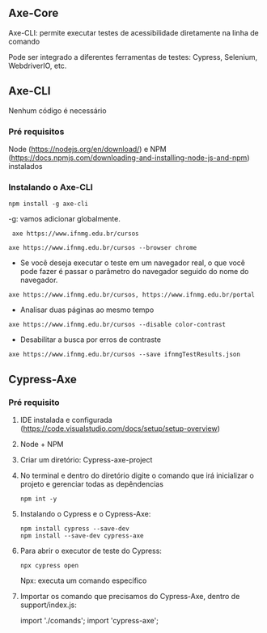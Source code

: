 ## Axe-Core

Axe-CLI: permite executar testes de acessibilidade diretamente na linha de comando

Pode ser integrado a diferentes ferramentas de testes: Cypress, Selenium, WebdriverIO, etc.

## Axe-CLI

Nenhum código é necessário

### Pré requisitos

Node (https://nodejs.org/en/download/) e NPM (https://docs.npmjs.com/downloading-and-installing-node-js-and-npm) instalados

### Instalando o Axe-CLI

```
npm install -g axe-cli
```

-g: vamos adicionar globalmente.

```
 axe https://www.ifnmg.edu.br/cursos
```

```
axe https://www.ifnmg.edu.br/cursos --browser chrome
```

- Se você deseja executar o teste em um navegador real, o que você pode fazer é passar o parâmetro do navegador seguido do nome do navegador.

```
axe https://www.ifnmg.edu.br/cursos, https://www.ifnmg.edu.br/portal
```

- Analisar duas páginas ao mesmo tempo

```
axe https://www.ifnmg.edu.br/cursos --disable color-contrast
```

- Desabilitar a busca por erros de contraste

```
axe https://www.ifnmg.edu.br/cursos --save ifnmgTestResults.json
```

## Cypress-Axe

### Pré requisito

1. IDE instalada e configurada (https://code.visualstudio.com/docs/setup/setup-overview)

2. Node + NPM

3. Criar um diretório: Cypress-axe-project

4. No terminal e dentro do diretório digite o comando que irá inicializar o projeto e gerenciar todas as depêndencias

   ```
   npm int -y
   ```

5. Instalando o Cypress e o Cypress-Axe:

   ```
   npm install cypress --save-dev
   npm install --save-dev cypress-axe
   ```

6. Para abrir o executor de teste do Cypress:

   ```
   npx cypress open
   ```

    Npx: executa um comando específico

7. Importar os comando que precisamos do Cypress-Axe, dentro de support/index.js:

    import './comands'; import 'cypress-axe';

   

   
